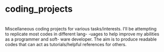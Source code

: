 #
# coding_projects                                              
#
Miscellaneous coding projects for various tasks/interests. 
I'll be attempting to replicate most codes in different lang-
-uages to help improve my abilities as a programmer and soft-
ware developer. The aim is to produce readable codes that can 
act as tutorials/helpful references for others.

